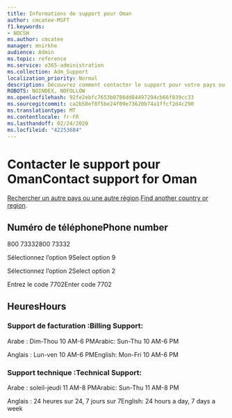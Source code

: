 ```yaml
---
title: Informations de support pour Oman
author: cmcatee-MSFT
f1.keywords:
- NOCSH
ms.author: cmcatee
manager: mnirkhe
audience: Admin
ms.topic: reference
ms.service: o365-administration
ms.collection: Adm_Support
localization_priority: Normal
description: Découvrez comment contacter le support pour votre pays ou région.
ROBOTS: NOINDEX, NOFOLLOW
ms.openlocfilehash: 92fe2ebfc7653b0786dd84497294cb66f839cc33
ms.sourcegitcommit: ca2b58ef8f5be24f09e73620b74a1ffcf2d4c290
ms.translationtype: MT
ms.contentlocale: fr-FR
ms.lasthandoff: 02/24/2020
ms.locfileid: "42253684"
---
```

# <a name="contact-support-for-oman"></a><span data-ttu-id="538a2-103">Contacter le support pour Oman</span><span class="sxs-lookup"><span data-stu-id="538a2-103">Contact support for Oman</span></span>

<span data-ttu-id="538a2-104">[Rechercher un autre pays ou une autre région](../contact-support-for-business-products.md).</span><span class="sxs-lookup"><span data-stu-id="538a2-104">[Find another country or region](../contact-support-for-business-products.md).</span></span>

## <a name="phone-number"></a><span data-ttu-id="538a2-105">Numéro de téléphone</span><span class="sxs-lookup"><span data-stu-id="538a2-105">Phone number</span></span>
<span data-ttu-id="538a2-106">800 73332</span><span class="sxs-lookup"><span data-stu-id="538a2-106">800 73332</span></span>

<span data-ttu-id="538a2-107">Sélectionnez l’option 9</span><span class="sxs-lookup"><span data-stu-id="538a2-107">Select option 9</span></span>

<span data-ttu-id="538a2-108">Sélectionnez l’option 2</span><span class="sxs-lookup"><span data-stu-id="538a2-108">Select option 2</span></span>

<span data-ttu-id="538a2-109">Entrez le code 7702</span><span class="sxs-lookup"><span data-stu-id="538a2-109">Enter code 7702</span></span>

## <a name="hours"></a><span data-ttu-id="538a2-110">Heures</span><span class="sxs-lookup"><span data-stu-id="538a2-110">Hours</span></span>
### <a name="billing-support"></a><span data-ttu-id="538a2-111">Support de facturation :</span><span class="sxs-lookup"><span data-stu-id="538a2-111">Billing Support:</span></span>

<span data-ttu-id="538a2-112">Arabe : Dim-Thou 10 AM-6 PM</span><span class="sxs-lookup"><span data-stu-id="538a2-112">Arabic: Sun-Thu 10 AM-6 PM</span></span>

<span data-ttu-id="538a2-113">Anglais : Lun-ven 10 AM-6 PM</span><span class="sxs-lookup"><span data-stu-id="538a2-113">English: Mon-Fri 10 AM-6 PM</span></span>

### <a name="technical-support"></a><span data-ttu-id="538a2-114">Support technique :</span><span class="sxs-lookup"><span data-stu-id="538a2-114">Technical Support:</span></span>

<span data-ttu-id="538a2-115">Arabe : soleil-jeudi 11 AM-8 PM</span><span class="sxs-lookup"><span data-stu-id="538a2-115">Arabic: Sun-Thu 11 AM-8 PM</span></span>

<span data-ttu-id="538a2-116">Anglais : 24 heures sur 24, 7 jours sur 7</span><span class="sxs-lookup"><span data-stu-id="538a2-116">English: 24 hours a day, 7 days a week</span></span>